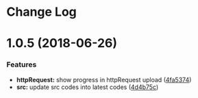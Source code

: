 # Change Log


<a name="1.0.5"></a>
# 1.0.5 (2018-06-26)


### Features

* **httpRequest:** show progress in httpRequest upload ([4fa5374](https://github.com/cmqiong/vue-upload-cropper/commit/4fa5374))
* **src:** update src codes into latest codes ([4d4b75c](https://github.com/cmqiong/vue-upload-cropper/commit/4d4b75c))
